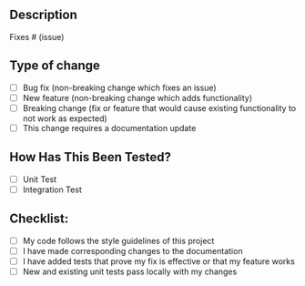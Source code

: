 ## Description
<!--
Please include a summary of the change and which issue is fixed. Please also include relevant motivation and context. 
List any dependencies that are required for this change.

Ensure you have read contribution guidelines: https://github.com/FleekHQ/space-sdk/blob/master/CONTRIBUTING.md
-->

Fixes # (issue)

## Type of change
<!--
Please delete options that are not relevant.
-->

- [ ] Bug fix (non-breaking change which fixes an issue)
- [ ] New feature (non-breaking change which adds functionality)
- [ ] Breaking change (fix or feature that would cause existing functionality to not work as expected)
- [ ] This change requires a documentation update

## How Has This Been Tested?
<!--
Please describe the tests that you ran to verify your changes. Provide instructions so we can reproduce. 
Please also list any relevant details for your test configuration
-->

- [ ] Unit Test
- [ ] Integration Test

## Checklist:

- [ ] My code follows the style guidelines of this project
- [ ] I have made corresponding changes to the documentation
- [ ] I have added tests that prove my fix is effective or that my feature works
- [ ] New and existing unit tests pass locally with my changes
